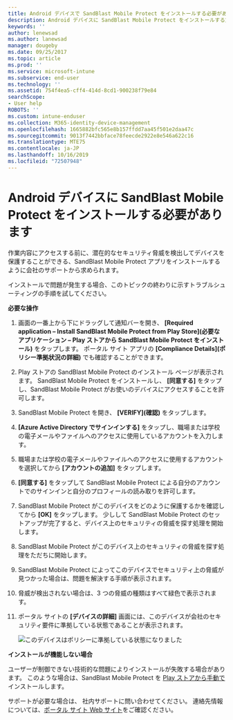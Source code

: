```yaml
---
title: Android デバイスで SandBlast Mobile Protect をインストールする必要がある | Microsoft Docs
description: Android デバイスに SandBlast Mobile Protect をインストールする方法について説明します。
keywords: ''
author: lenewsad
ms.author: lanewsad
manager: dougeby
ms.date: 09/25/2017
ms.topic: article
ms.prod: ''
ms.service: microsoft-intune
ms.subservice: end-user
ms.technology: ''
ms.assetid: 754f4ea5-cff4-414d-8cd1-900238f79e84
searchScope:
- User help
ROBOTS: ''
ms.custom: intune-enduser
ms.collection: M365-identity-device-management
ms.openlocfilehash: 1665882bfc565e8b157ffdd7aa45f501e2daa47c
ms.sourcegitcommit: 9013f7442bbface78feecde2922e8e546a622c16
ms.translationtype: MTE75
ms.contentlocale: ja-JP
ms.lasthandoff: 10/16/2019
ms.locfileid: "72507948"
---
```

# <a name="you-need-to-install-sandblast-mobile-protect-on-your-android-device"></a>Android デバイスに SandBlast Mobile Protect をインストールする必要があります

作業内容にアクセスする前に、潜在的なセキュリティ脅威を検出してデバイスを保護することができる、SandBlast Mobile Protect アプリをインストールするように会社のサポートから求められます。

インストールで問題が発生する場合、このトピックの終わりに示すトラブルシューティングの手順を試してください。

**必要な操作**

1. 画面の一番上から下にドラッグして通知バーを開き、 **[Required application – Install SandBlast Mobile Protect from Play Store]\(必要なアプリケーション – Play ストアから SandBlast Mobile Protect をインストール\)** をタップします。 ポータル サイト アプリの __[Compliance Details]\(ポリシー準拠状況の詳細)__ でも確認することができます。

2. Play ストアの SandBlast Mobile Protect のインストール ページが表示されます。 SandBlast Mobile Protect をインストールし、 **[同意する]** をタップし、SandBlast Mobile Protect がお使いのデバイスにアクセスすることを許可します。

3. SandBlast Mobile Protect を開き、 **[VERIFY]\(確認)** をタップします。

4. **[Azure Active Directory でサインインする]** をタップし、職場または学校の電子メールやファイルへのアクセスに使用しているアカウントを入力します。

5. 職場または学校の電子メールやファイルへのアクセスに使用するアカウントを選択してから **[アカウントの追加]** をタップします。

6. **[同意する]** をタップして SandBlast Mobile Protect による自分のアカウントでのサインインと自分のプロフィールの読み取りを許可します。

7. SandBlast Mobile Protect がこのデバイスをどのように保護するかを確認してから **[OK]** をタップします。 少しして SandBlast Mobile Protect のセットアップが完了すると、デバイス上のセキュリティの脅威を探す処理を開始します。

8. SandBlast Mobile Protect がこのデバイス上のセキュリティの脅威を探す処理をただちに開始します。

9. SandBlast Mobile Protect によってこのデバイスでセキュリティ上の脅威が見つかった場合は、問題を解決する手順が表示されます。

10. 脅威が検出されない場合は、3 つの脅威の種類はすべて緑色で表示されます。

11. ポータル サイトの **[デバイスの詳細]** 画面には、このデバイスが会社のセキュリティ要件に準拠している状態であることが表示されます。

    ![このデバイスはポリシーに準拠している状態になりました](./media/mtd-device-now-compliant-android.png)

**インストールが機能しない場合**

ユーザーが制御できない技術的な問題によりインストールが失敗する場合があります。 このような場合は、SandBlast Mobile Protect を [Play ストアから手動で](https://play.google.com/store/apps/details?id=com.lacoon.security.fox)インストールします。

サポートが必要な場合は、 社内サポートに問い合わせてください。 連絡先情報については、[ポータル サイト Web サイト](https://go.microsoft.com/fwlink/?linkid=2010980)をご確認ください。
